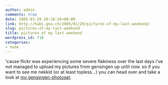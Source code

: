 ```yaml
---
author: admin
comments: true
date: 2005-01-20 20:18:26+00:00
link: http://habi.gna.ch/2005/01/20/pictures-of-my-last-weekend/
slug: pictures-of-my-last-weekend
title: pictures of my last weekend
wordpress_id: 718
categories:
- none
---
```



'cause flickr was experiencing some severe flakiness over the last days i've not managed to upload my pictures from gensingen up until now. so if you want to see me nekkid (or at least topless...) you can head over and take a look at [my gensingen-photoset](http://flickr.com/photos/habi/sets/88024/).


